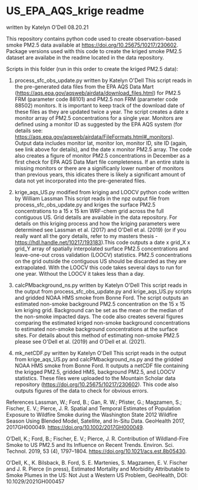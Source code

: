 # US_EPA_AQS_krige readme
written by Katelyn O'Dell 08.20.21

This repository contains python code used to create observation-based smoke PM2.5 data available at https://doi.org/10.25675/10217/230602. 
Package versions used with this code to create the kriged smoke PM2.5 dataset are availabe in the readme located in the data repository.

Scripts in this folder (run in this order to create the kriged PM2.5 data):

1. process_sfc_obs_update.py
written by Katelyn O'Dell
This script reads in the pre-generated data files from the EPA AQS Data Mart (https://aqs.epa.gov/aqsweb/airdata/download_files.html) for PM2.5 FRM 
(parameter code 88101) and PM2.5 non FRM (parameter code 88502) monitors. It is important to keep track of the download date of these files as they
are updated twice a year. 
The script creates a date x monitor array of PM2.5 concentrations for a single year. Monitors are defined using a monitor ID as suggested by the 
EPA AQS system (for details see: https://aqs.epa.gov/aqsweb/airdata/FileFormats.html#_monitors). Output data includes monitor lat, monitor lon, monitor ID,
site ID (again, see link above for details), and the date x monitor PM2.5 array. The code also creates a figure of monitor PM2.5 concentrations 
in December as a first check for EPA AQS Data Mart file completeness. If an entire state is missing monitors or there are a significanly lower number of
monitors than previous years, this idicates there is likely a significant amount of data not yet incorporated into the pre-generated files. 

2. krige_aqs_US.py
modified from kriging and LOOCV python code written by William Lassman
This script reads in the npz output file from process_sfc_obs_update.py and kriges the surface PM2.5 concentrations to a 15 x 15 km WRF-chem grid 
across the full contiguous US. Grid details are available in the data repository. For details on this kriging process and how the kriging 
parameters were determined see Lassman et al. (2017) and O'Dell et al. (2019) (or if you really want all the gory details, 
refer to my masters thesis - https://hdl.handle.net/10217/193183).This code outputs a date x grid_X x grid_Y array of spatially 
interpolated surface PM2.5 concentrations and leave-one-out cross validation (LOOCV) statistics. PM2.5 concentrations on the grid outside 
the contiguous US should be discarded as they are extrapolated. With the LOOCV this code takes several days to run for one year. 
Without the LOOCV it takes less than a day. 

3. calcPMbackground_ns.py
written by Katelyn O'Dell
This script reads in the output from process_sfc_obs_update.py and krige_aqs_US.py scripts and gridded NOAA HMS smoke from Bonne Ford. 
The script outputs an estimated non-smoke background PM2.5 concentration on the 15 x 15 km kriging grid. Background can be set as the 
mean or the median of the non-smoke impacted days. The code also creates several figures comparing the estimated kriged non-smoke background 
concentrations to estimated non-smoke background concentrations at the surface sites. For details about this method of estimating non-smoke PM2.5
please see O'Dell et al. (2019) and O'Dell et al. (2021). 

4. mk_netCDF.py
written by Katelyn O'Dell
This script reads in the output from krige_aqs_US.py and calcPMbackground_ns.py and the gridded NOAA HMS smoke from Bonne Ford. It outputs a netCDF
file containing the krigged PM2.5, gridded HMS, background PM2.5, and LOOCV statistics. These files were uploaded to the Mountain Scholar data repository
(https://doi.org/10.25675/10217/230602). This code also outputs figures of the data to check for obvious errors. 

References
Lassman, W.; Ford, B.; Gan, R. W.; Pfister, G.; Magzamen, S.; Fischer, E. V.; Pierce, J. R. 
Spatial and Temporal Estimates of Population Exposure to Wildfire Smoke during the Washington 
State 2012 Wildfire Season Using Blended Model, Satellite, and In-Situ Data. GeoHealth 2017, 2017GH000049. 
https://doi.org/10.1002/2017GH000049.

O’Dell, K.; Ford, B.; Fischer, E. V.; Pierce, J. R. Contribution of Wildland-Fire Smoke to US PM2.5 
and Its Influence on Recent Trends. Environ. Sci. Technol. 2019, 53 (4), 1797–1804. https://doi.org/10.1021/acs.est.8b05430.

O'Dell, K., K. Bilsback, B. Ford, S. E. Martenies, S. Magzamen, E. V. Fischer and J. R. Pierce (in press), 
Estimated Mortality and Morbidity Attributable to Smoke Plumes in the US: Not Just a Western US Problem, GeoHealth, 
DOI: 10.1029/2021GH000457



